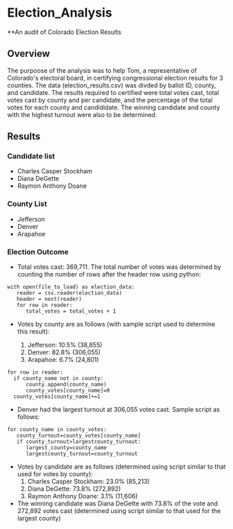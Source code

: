 # Election_Analysis
**An audit of Colorado Election Results

## Overview

The purpoose of the analysis was to help Tom, a representative of Colorado's electoral board, in certifying congressional election results for 3 counties. The data (election_results.csv) was divded by ballot ID, county, and candidate. The results required to certified were total votes cast, total votes cast by county and per candidate, and the percentage of the total votes for each county and candididate. The winning candidate and county with the highest turnout were also to be determined.

## Results

### Candidate list

- Charles Casper Stockham
- Diana DeGette
- Raymon Anthony Doane

### County List

- Jefferson
- Denver
- Arapahoe

### Election Outcome

- Total votes cast: 369,711. The total number of votes was determined by counting the number of rows after the header row using python:
~~~
with open(file_to_load) as election_data:
   reader = csv.reader(election_data)
   header = next(reader)
   for row in reader:
      total_votes = total_votes + 1
~~~
- Votes by county are as follows (with sample script used to determine this result):
   
   1. Jefferson: 10.5% (38,855)
   2. Denver: 82.8% (306,055)
   3. Arapahoe: 6.7% (24,801)
~~~
for row in reader:
  if county_name not in county:
      county.append(county_name)
      county_votes[county_name]=0
  county_votes[county_name]+=1
~~~
- Denver had the largest turnout at 306,055 votes cast. Sample script as follows:
~~~
for county_name in county_votes:
   county_turnout=county_votes[county_name]
   if county_turnout>largestcounty_turnout:
      largest_county=county_name
      largestcounty_turnout=county_turnout
~~~
- Votes by candidate are as follows (determined using script similar to that used for votes by county):
   1. Charles Casper Stockham: 23.0% (85,213)
   2. Diana DeGette: 73.8% (272,892)
   3. Raymon Anthony Doane: 3.1% (11,606)
 - The winning candidate was Diana DeGette with 73.8% of the vote and 272,892 votes cast (determined using script similar to that used for the largest county)

